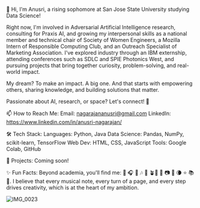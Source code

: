 👋 Hi, I'm Anusri, a rising sophomore at San Jose State University studying Data Science!

Right now, I'm involved in Adversarial Artificial Intelligence research, consulting for Praxis AI, and growing my interpersonal skills as a national member and technical chair of Society of Women Engineers, a Mozilla Intern of Responsible Computing Club, and an Outreach Specialist of Marketing Association. I've explored industry through an IBM externship, attending conferences such as SDLC and SPIE Photonics West, and pursuing projects that bring together curiosity, problem-solving, and real-world impact. 

My dream? To make an impact. A big one. And that starts with empowering others, sharing knowledge, and building solutions that matter. 

Passionate about AI, research, or space? Let's connect! 💫

📫 How to Reach Me:
Email: nagarajananusri@gmail.com
LinkedIn: https://www.linkedin.com/in/anusri-nagarajan/

🛠 Tech Stack:
Languages: Python, Java
Data Science: Pandas, NumPy, scikit-learn, TensorFlow
Web Dev: HTML, CSS, JavaScript
Tools: Google Colab, GitHub

🚀 Projects: Coming soon! 

✨ Fun Facts:
Beyond academia, you'll find me: 🎹 🎧 🎤 🎶 🧩 🪴🌲 🌅 📷 🔭 🌘 ⭐️ 📚 📝. I believe that every musical note, every turn of a page, and every step drives creativity, which is at the heart of my ambition. 

![IMG_0023](https://github.com/user-attachments/assets/798a5b76-a015-41a4-9c33-fcf4f47695a5)
